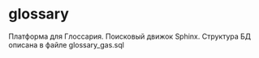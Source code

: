 # glossary
Платформа для Глоссария. 
Поисковый движок Sphinx.
Структура БД описана в файле glossary_gas.sql
